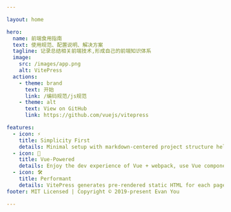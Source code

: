 ```yaml
---

layout: home

hero:
  name: 前端食用指南
  text: 使用规范、配置说明、解决方案
  tagline: 记录总结相关前端技术,形成自己的前端知识体系
  image:
    src: /images/app.png
    alt: VitePress
  actions:
    - theme: brand
      text: 开始
      link: /编码规范/js规范
    - theme: alt
      text: View on GitHub
      link: https://github.com/vuejs/vitepress

features:
  - icon: ⚡️
    title: Simplicity First
    details: Minimal setup with markdown-centered project structure helps you focus on writing.
  - icon: 🖖
    title: Vue-Powered
    details: Enjoy the dev experience of Vue + webpack, use Vue components in markdown, and develop custom themes with Vue.
  - icon: 🛠️
    title: Performant
    details: VitePress generates pre-rendered static HTML for each page, and runs as an SPA once a page is loaded.
footer: MIT Licensed | Copyright © 2019-present Evan You

---
```



